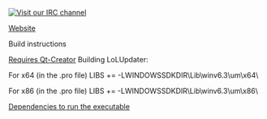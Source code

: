 [![Visit our IRC channel](https://kiwiirc.com/buttons/irc.quakenet.org/LoLUpdater.png)](https://kiwiirc.com/client/irc.quakenet.org/#LoLUpdater)

[Website](http://LoLUpdater.com)

Build instructions

[Requires Qt-Creator](http://qt-project.org/downloads)
Building LoLUpdater:

For x64 (in the .pro file)
LIBS += -LWINDOWSSDKDIR\\Lib\\winv6.3\\um\\x64\

For x86 (in the .pro file)
LIBS += -LWINDOWSSDKDIR\\Lib\\winv6.3\\um\\x86\

[Dependencies to run the executable](http://lol.jdhpro.com/LoLUpdaterDependencies.zip)